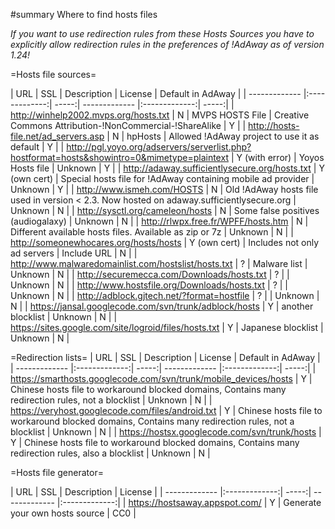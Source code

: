 #summary Where to find hosts files

*If you want to use redirection rules from these Hosts Sources you have to explicitly allow redirection rules in the preferences of !AdAway as of version 1.24!*

=Hosts file sources=

| URL        | SSL           | Description  |  License | Default in AdAway |
| ------------- |:-------------:| -----:| ------------- |:-------------:| -----:|
| http://winhelp2002.mvps.org/hosts.txt | N | MVPS HOSTS File | Creative Commons Attribution-!NonCommercial-!ShareAlike | Y |
| http://hosts-file.net/ad_servers.asp | N | hpHosts | Allowed !AdAway project to use it as default | Y |
| http://pgl.yoyo.org/adservers/serverlist.php?hostformat=hosts&showintro=0&mimetype=plaintext | Y (with error) | Yoyos Hosts file | Unknown | Y |
| http://adaway.sufficientlysecure.org/hosts.txt | Y (own cert) | Special hosts file for !AdAway containing mobile ad provider | Unknown | Y |
| http://www.ismeh.com/HOSTS | N | Old !AdAway hosts file used in version < 2.3. Now hosted on adaway.sufficientlysecure.org | Unknown | N |
| http://sysctl.org/cameleon/hosts | N | Some false positives (audiogalaxy) | Unknown | N |
| http://rlwpx.free.fr/WPFF/hosts.htm | N | Different available hosts files. Available as zip or 7z | Unknown | N |
| http://someonewhocares.org/hosts/hosts | Y (own cert) | Includes not only ad servers | Include URL | N |
| http://www.malwaredomainlist.com/hostslist/hosts.txt | ? | Malware list | Unknown | N |
| http://securemecca.com/Downloads/hosts.txt | ? | | Unknown | N |
| http://www.hostsfile.org/Downloads/hosts.txt | ? | | Unknown | N |
| http://adblock.gjtech.net/?format=hostfile | ? |  | Unknown | N |
| https://jansal.googlecode.com/svn/trunk/adblock/hosts | Y | another blocklist | Unknown | N |
| https://sites.google.com/site/logroid/files/hosts.txt | Y | Japanese blocklist | Unknown | N |

=Redirection lists=
| URL           | SSL           | Description  |  License | Default in AdAway |
| ------------- |:-------------:| -----:| ------------- |:-------------:| -----:|
| https://smarthosts.googlecode.com/svn/trunk/mobile_devices/hosts | Y | Chinese hosts file to workaround blocked domains, Contains many redirection rules, not a blocklist | Unknown | N |
| https://veryhost.googlecode.com/files/android.txt | Y | Chinese hosts file to workaround blocked domains, Contains many redirection rules, not a blocklist | Unknown | N |
| https://hostsx.googlecode.com/svn/trunk/hosts | Y | Chinese hosts file to workaround blocked domains, Contains many redirection rules, also a blocklist | Unknown | N |

=Hosts file generator=

| URL        | SSL           | Description  |  License |
| ------------- |:-------------:| -----:| ------------- |:-------------:|
| https://hostsaway.appspot.com/ | Y | Generate your own hosts source | CC0 |